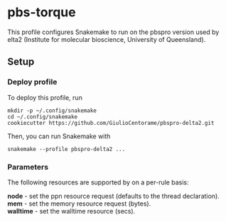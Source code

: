 # pbs-torque

This profile configures Snakemake to run on the pbspro version used by elta2 (Institute for molecular bioscience, University of Queensland).

## Setup

### Deploy profile

To deploy this profile, run

    mkdir -p ~/.config/snakemake
    cd ~/.config/snakemake
    cookiecutter https://github.com/GiulioCentorame/pbspro-delta2.git

Then, you can run Snakemake with

    snakemake --profile pbspro-delta2 ...


### Parameters

The following resources are supported by on a per-rule basis:

**node** - set the ppn resource request (defaults to the thread declaration).  
**mem** - set the memory resource request (bytes).  
**walltime** - set the walltime resource (secs).  
